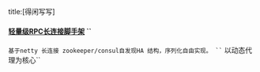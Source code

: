 title:[得闲写写]
#### [轻量级RPC长连接脚手架](https://github.com/fdisk123/original/tree/snapshot2.11) ``<br>
` 基于netty 长连接 zookeeper/consul自发现HA 结构，序列化自由实现。 ``
` 以动态代理为核心``

